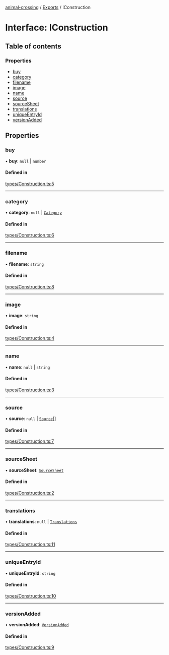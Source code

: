 [animal-crossing](../README.md) / [Exports](../modules.md) / IConstruction

# Interface: IConstruction

## Table of contents

### Properties

- [buy](IConstruction.md#buy)
- [category](IConstruction.md#category)
- [filename](IConstruction.md#filename)
- [image](IConstruction.md#image)
- [name](IConstruction.md#name)
- [source](IConstruction.md#source)
- [sourceSheet](IConstruction.md#sourcesheet)
- [translations](IConstruction.md#translations)
- [uniqueEntryId](IConstruction.md#uniqueentryid)
- [versionAdded](IConstruction.md#versionadded)

## Properties

### buy

• **buy**: ``null`` \| `number`

#### Defined in

[types/Construction.ts:5](https://github.com/Norviah/animal-crossing/blob/3810f6b/module/types/Construction.ts#L5)

___

### category

• **category**: ``null`` \| [`Category`](../enums/internal_.Category.md)

#### Defined in

[types/Construction.ts:6](https://github.com/Norviah/animal-crossing/blob/3810f6b/module/types/Construction.ts#L6)

___

### filename

• **filename**: `string`

#### Defined in

[types/Construction.ts:8](https://github.com/Norviah/animal-crossing/blob/3810f6b/module/types/Construction.ts#L8)

___

### image

• **image**: `string`

#### Defined in

[types/Construction.ts:4](https://github.com/Norviah/animal-crossing/blob/3810f6b/module/types/Construction.ts#L4)

___

### name

• **name**: ``null`` \| `string`

#### Defined in

[types/Construction.ts:3](https://github.com/Norviah/animal-crossing/blob/3810f6b/module/types/Construction.ts#L3)

___

### source

• **source**: ``null`` \| [`Source`](../enums/internal_.Source.md)[]

#### Defined in

[types/Construction.ts:7](https://github.com/Norviah/animal-crossing/blob/3810f6b/module/types/Construction.ts#L7)

___

### sourceSheet

• **sourceSheet**: [`SourceSheet`](../enums/internal_.SourceSheet.md)

#### Defined in

[types/Construction.ts:2](https://github.com/Norviah/animal-crossing/blob/3810f6b/module/types/Construction.ts#L2)

___

### translations

• **translations**: ``null`` \| [`Translations`](internal_.Translations.md)

#### Defined in

[types/Construction.ts:11](https://github.com/Norviah/animal-crossing/blob/3810f6b/module/types/Construction.ts#L11)

___

### uniqueEntryId

• **uniqueEntryId**: `string`

#### Defined in

[types/Construction.ts:10](https://github.com/Norviah/animal-crossing/blob/3810f6b/module/types/Construction.ts#L10)

___

### versionAdded

• **versionAdded**: [`VersionAdded`](../enums/internal_.VersionAdded-1.md)

#### Defined in

[types/Construction.ts:9](https://github.com/Norviah/animal-crossing/blob/3810f6b/module/types/Construction.ts#L9)
